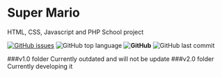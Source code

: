 # Super Mario
HTML, CSS, Javascript and PHP School project

[![GitHub issues](https://img.shields.io/github/issues/ItzDavi/JS-Super-Mario)](https://github.com/ItzDavi/JS-Super-Mario/issues) ![GitHub top language](https://img.shields.io/github/languages/top/ItzDavi/JS-Super-Mario) **![GitHub](https://img.shields.io/github/license/ItzDavi/JS-Super-Mario)** ![GitHub last commit](https://img.shields.io/github/last-commit/ItzDavi/JS-Super-Mario)

###v1.0 folder
Currently outdated and will not be update
###v2.0 folder
Currently developing it
